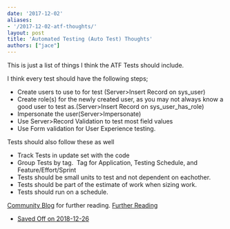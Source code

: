 ```yaml
---
date: '2017-12-02'
aliases:
- '/2017-12-02-atf-thoughts/'
layout: post
title: 'Automated Testing (Auto Test) Thoughts'
authors: ["jace"]
---
```


This is just a list of things I think the ATF Tests should include.

I think every test should have the following steps;

-   Create users to use to for test (Server\>Insert Record on sys\_user)
-   Create role(s) for the newly created user, as you may not always
    know a good user to test as.(Server\>Insert Record on
    sys\_user\_has\_role)
-   Impersonate the user(Server\>Impersonate)
-   Use Server\>Record Validation to test most field values
-   Use Form validation for User Experience testing.

Tests should also follow these as well

-   Track Tests in update set with the code
-   Group Tests by tag.  Tag for Application, Testing Schedule, and
    Feature/Effort/Sprint
-   Tests should be small units to test and not dependent on eachother.
-   Tests should be part of the estimate of work when sizing work.
-   Tests should run on a schedule.

[Community
Blog](https://community.servicenow.com/community?id=community_blog&sys_id=1a4e66addbd0dbc01dcaf3231f96192f)
for further reading. [Further
Reading](https://www.servicenow.com/content/dam/servicenow-assets/public/en-us/doc-type/other-document/nowforum/sydney/hands-on-lab2-automated-testing-framework.pdf)
- [Saved Off on
2018-12-26](/uploads/hands-on-lab2-automated-testing-framework.pdf)
